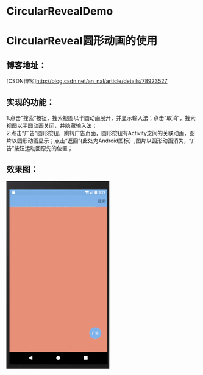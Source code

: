 # CircularRevealDemo
CircularReveal圆形动画的使用
==

博客地址：
--
[CSDN博客]http://blog.csdn.net/an_nal/article/details/78923527

实现的功能：
--
1.点击“搜索”按钮，搜索视图以半圆动画展开，并显示输入法；点击“取消”，搜索视图以半圆动画关闭，并隐藏输入法； <br>
2.点击“广告”圆形按钮，跳转广告页面，圆形按钮有Activity之间的关联动画，图片以圆形动画显示；点击“返回”(此处为Android图标）,图片以圆形动画消失，“广告”按钮运动回原先的位置； <br>

效果图：
--
![](https://github.com/liankin/CircularRevealDemo/blob/master/resultimage/1.gif)  
